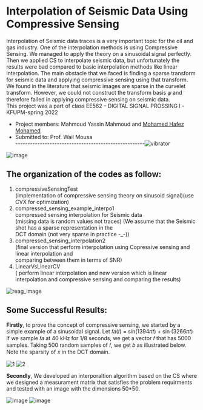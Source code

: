 # Interpolation of Seismic Data Using Compressive Sensing
Interpolation of Seismic data traces is a very important topic for the oil and gas industry. One of the interpolation methods is using Compressive Sensing. We managed to apply the theory on a sinusoidal signal perfectly. Then we applied CS to interpolate seismic data, but unfortunately the results were bad compared to basic interpolation methods like linear interpolation. The main obstacle that we faced is finding a sparse transform for seismic data and applying compressive sensing using that transform. We found in the literature that seismic images are sparse in the curvelet transform. However, we could not construct the transform basis 𝜓 and therefore failed in applying compressive sensing on seismic data.<br />
This project was a part of class EE562 – DIGITAL SIGNAL PROSSING I -KFUPM-spring 2022
- Project members:
Mahmoud Yassin Mahmoud and [Mohamed Hafez Mohamed](https://github.com/mohamad1998630)
- Submitted to:
Prof. Wail Mousa<br />
-----------------------------------------------------![vibrator](https://user-images.githubusercontent.com/106708838/171564575-b650cfc6-a26e-40cf-9159-7325b872e80f.gif)

![image](https://user-images.githubusercontent.com/106708838/171564105-227bb6fb-c60c-4c97-8ac1-70209002af2a.png)


## The organization of the codes as follow:

1. compressiveSensingTest<br />
(implementation of compressive sensing theory on sinusoid signal)(use CVX for optimization)<br />
2. compressed_sensing_example_interpo1<br />
compressed sensing interpolation for Seismic data<br />
(missing data is random values not traces)
(We assume that the Seismic shot has a sparse representation in the<br />
DCT domain (not very sparse in practice -_-))
3. compressed_sensing_interpolation2<br />
(final version that perform interpolation using Copressive sensing and linear interpolation and <br />
comparing between them in terms of SNR)
4. LinearVsLinearCV<br />
( perform linear interpolation and new version which is linear interpolation and compressive sensing and comparing the results)<br />
 



![reag_image](https://user-images.githubusercontent.com/106708838/171561480-48a628d1-88d0-4cd4-9ae1-bfda4db68001.jpg)


##  Some Successful Results:
**Firstly**, to prove the concept of compressive sensing, we started by a
simple example of a sinusoidal signal.
Let
𝑓𝑎(𝑡) = sin(1394𝜋𝑡) + sin (3266𝜋𝑡)
If we sample 𝑓𝑎 at 40 kHz for 1/8
seconds, we get a vector 𝑓 that has
5000 samples. Taking 500 random
samples of 𝑓, we get 𝑏 as illustrated
below. Note the sparsity of 𝑥 in the
DCT domain.

![1](https://user-images.githubusercontent.com/106708838/171563131-fe510b82-11e2-4da0-b5cd-80bee2e47b71.gif) 
![2](https://user-images.githubusercontent.com/106708838/171563413-2d8d3930-9b10-44a2-841f-2016f7488be2.gif)

**Secondly**, We developed an interporaltion  algorithm based on the CS where we designed a measurament matrix that satisfies the problem requirments and tested with an image with the dimensions 50*50. 

![image](https://user-images.githubusercontent.com/106708838/171563674-717274e7-c773-4611-b5eb-1ea1ea92a074.png)
![image](https://user-images.githubusercontent.com/106708838/171563857-c37ee80a-f421-469b-b807-982ad15c00a3.png)














<!-- 
okoko <br />
;lk o

**000000**

1. pop
2. lolol
3. ;p;p;

- pop
- lolol
- ;p;0p;



-->
